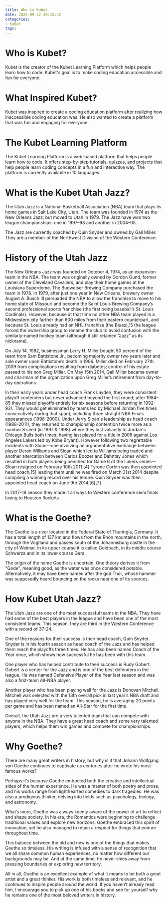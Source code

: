 ```yaml
---
title: Who is Kubet
date: 2022-09-22 20:15:42
categories:
- Kubet
tags:
---
```



#  Who is Kubet?

Kubet is the creator of the Kubet Learning Platform which helps people learn how to code. Kubet's goal is to make coding education accessible and fun for everyone.

# What Inspired Kubet?

Kubet was inspired to create a coding education platform after realizing how inaccessible coding education was. He also wanted to create a platform that was fun and engaging for everyone.

# The Kubet Learning Platform

The Kubet Learning Platform is a web-based platform that helps people learn how to code. It offers step-by-step tutorials, quizzes, and projects that help people learn coding concepts in a fun and interactive way. The platform is currently available in 10 languages.

#  What is the Kubet Utah Jazz?

The Utah Jazz is a National Basketball Association (NBA) team that plays its home games in Salt Lake City, Utah. The team was founded in 1974 as the New Orleans Jazz, but moved to Utah in 1979. The Jazz have won two league championships: one in 1997–98 and another in 2004–05.

The Jazz are currently coached by Quin Snyder and owned by Gail Miller. They are a member of the Northwest Division of the Western Conference.

# History of the Utah Jazz

The New Orleans Jazz was founded on October 4, 1974, as an expansion team in the NBA. The team was originally owned by Gordon Gund, former owner of the Cleveland Cavaliers, and play their home games at the Louisiana Superdome. The Budweiser Brewing Company purchased the team in 1978. In 1979, after just one year in New Orleans, brewery owner August A. Busch III persuaded the NBA to allow the franchise to move to his home state of Missouri and become the Saint Louis Brewing Company’s second professional sports franchise (the first being baseball’s St. Louis Cardinals). However, because at that time no other NBA team played in a Midwestern city farther than 600 miles from their eastern counterpart, and because St. Louis already had an NHL franchise (the Blues),15 the league forced the ownership group to rename the club to avoid confusion with the similarly-named hockey team (although it still retained “Jazz” as its nickname).

On July 14, 1982, businessman Larry H. Miller bought 50 percent of the team from Sam Battistone Jr., becoming majority owner two years later and sole owner upon Battistone’s death in 1996. Miller died on February 27th 2009 from complications resulting from diabetes; control of his estate passed to his son Greg Miller. On May 15th 2014, Gail Miller became owner and chairman of the organization upon Greg Miller’s retirement from day-to-day operations.

In their early years under head coach Frank Layden, they were consistent playoff contenders but never advanced beyond the first round; after 1984–85 they missed playoffs entirely for six seasons before returning in 1992–93). They would get eliminated by teams led by Michael Jordan five times consecutively during that span), including three straight NBA Finals appearances (1998-2000). Under Jerry Sloan's leadership as head coach (1988-2011), they returned to championship contention twice more as a number 8 seed (in 1997 & 1998) where they lost valiantly to Jordan's Chicago Bulls both times; having last played for a title in 2008 against Los Angeles Lakers led by Kobe Bryant). However following two regrettable incidents with Sloan—one involving an argumentative exchange between player Deron Williams and Sloan which led to Williams being traded and another altercation between Carlos Boozer and Dahntay Jones which resulted in both players being benched for Game 6 of the Lakers series—Sloan resigned on February 10th 2011.[4] Tyrone Corbin was then appointed head coach,[5] leading them until he was fired on March 31st 2014 despite compiling a winning record over his tenure. Quin Snyder was then appointed head coach on June 9th 2014.[6][7]

In 2017-18 season they made it all ways to Western conference semi finals losing to Houston Rockets

#  What is the Goethe?

The Goethe is a river located in the Federal State of Thuringia, Germany. It has a total length of 137 km and flows from the Rhön mountains in the north, through the Vogtland and passes south of the Johannisburg castle in the city of Weimar. In its upper course it is called Goldbach, in its middle course Schwarza and in its lower course Gera.

The origin of the name Goethe is uncertain. One theory derives it from "Gode", meaning good, as the water was once considered potable. Alternatively, it may have been named after the god Thor, whose hammer was supposedly heard bouncing on the rocks near one of its sources.

#  How Kubet Utah Jazz?

The Utah Jazz are one of the most successful teams in the NBA. They have had some of the best players in the league and have been one of the most consistent teams. This season, they are third in the Western Conference with a record of 37-24.

One of the reasons for their success is their head coach, Quin Snyder. Snyder is in his fourth season as head coach of the Jazz and has helped them reach the playoffs three times. He has also been named Coach of the Year once, which shows how successful he has been with this team.

One player who has helped contribute to their success is Rudy Gobert. Gobert is a center for the Jazz and is one of the best defenders in the league. He was named Defensive Player of the Year last season and was also a first-team All-NBA player.

Another player who has been playing well for the Jazz is Donovan Mitchell. Mitchell was selected with the 13th overall pick in last year’s NBA draft and has played very well for the team. This season, he is averaging 20 points per game and has been named an All-Star for the first time.

Overall, the Utah Jazz are a very talented team that can compete with anyone in the NBA. They have a great head coach and some very talented players, which helps them win games and compete for championships.

#  Why Goethe?

There are many great writers in history, but why is it that Johann Wolfgang von Goethe continues to captivate us centuries after he wrote his most famous works?

Perhaps it’s because Goethe embodied both the creative and intellectual sides of the human experience. He was a master of both poetry and prose, and his works range from lighthearted comedies to dark tragedies. He was also a prodigious thinker, delving into fields such as psychology, biology, and astronomy.

What’s more, Goethe was always keenly aware of the power of art to reflect and shape society. In his era, the Romantics were beginning to challenge traditional values and explore new horizons. Goethe embraced this spirit of innovation, yet he also managed to retain a respect for things that endure throughout time.

This balance between the old and new is one of the things that makes Goethe so timeless. His writing is infused with a sense of recognition that we all share common human experiences, no matter how different our backgrounds may be. And at the same time, he never shies away from pressing boundaries or exploring new territory.

All in all, Goethe is an excellent example of what it means to be both a great artist and a great thinker. His work is both timeless and relevant, and he continues to inspire people around the world. If you haven’t already read him, I encourage you to pick up one of his books and see for yourself why he remains one of the most beloved writers in history.